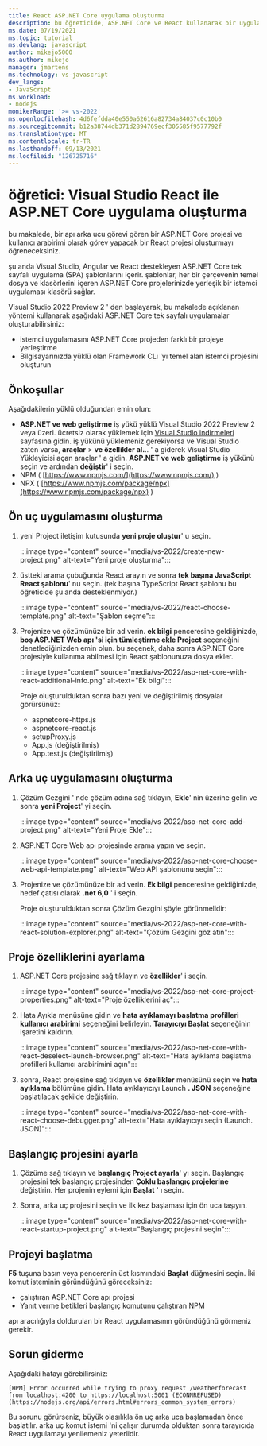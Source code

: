```yaml
---
title: React ASP.NET Core uygulama oluşturma
description: bu öğreticide, ASP.NET Core ve React kullanarak bir uygulama oluşturacaksınız
ms.date: 07/19/2021
ms.topic: tutorial
ms.devlang: javascript
author: mikejo5000
ms.author: mikejo
manager: jmartens
ms.technology: vs-javascript
dev_langs:
- JavaScript
ms.workload:
- nodejs
monikerRange: '>= vs-2022'
ms.openlocfilehash: 4d6fefdda40e550a62616a82734a84037c0c10b0
ms.sourcegitcommit: b12a38744db371d2894769ecf305585f9577792f
ms.translationtype: MT
ms.contentlocale: tr-TR
ms.lasthandoff: 09/13/2021
ms.locfileid: "126725716"
---
```

# <a name="tutorial-create-an-aspnet-core-app-with-react-in-visual-studio"></a>öğretici: Visual Studio React ile ASP.NET Core uygulama oluşturma

bu makalede, bir apı arka ucu görevi gören bir ASP.NET Core projesi ve kullanıcı arabirimi olarak görev yapacak bir React projesi oluşturmayı öğreneceksiniz.

şu anda Visual Studio, Angular ve React destekleyen ASP.NET Core tek sayfalı uygulama (SPA) şablonlarını içerir. şablonlar, her bir çerçevenin temel dosya ve klasörlerini içeren ASP.NET Core projelerinizde yerleşik bir istemci uygulaması klasörü sağlar.

Visual Studio 2022 Preview 2 ' den başlayarak, bu makalede açıklanan yöntemi kullanarak aşağıdaki ASP.NET Core tek sayfalı uygulamalar oluşturabilirsiniz:

- istemci uygulamasını ASP.NET Core projeden farklı bir projeye yerleştirme
- Bilgisayarınızda yüklü olan Framework CLı 'yı temel alan istemci projesini oluşturun

## <a name="prerequisites"></a>Önkoşullar

Aşağıdakilerin yüklü olduğundan emin olun:

- **ASP.NET ve web geliştirme** iş yükü yüklü Visual Studio 2022 Preview 2 veya üzeri. ücretsiz olarak yüklemek için [Visual Studio indirmeleri](https://visualstudio.microsoft.com/downloads/) sayfasına gidin.
  iş yükünü yüklemeniz gerekiyorsa ve Visual Studio zaten varsa, **araçlar**  >  **ve özellikler al.**.. ' a giderek Visual Studio Yükleyicisi açan araçlar ' a gidin. **ASP.NET ve web geliştirme** iş yükünü seçin ve ardından **değiştir**' i seçin.
- NPM ( [https://www.npmjs.com/](https://www.npmjs.com/) ) 
- NPX ( [https://www.npmjs.com/package/npx](https://www.npmjs.com/package/npx) )

## <a name="create-the-frontend-app"></a>Ön uç uygulamasını oluşturma

1. yeni Project iletişim kutusunda **yeni proje oluştur**' u seçin. 

   :::image type="content" source="media/vs-2022/create-new-project.png" alt-text="Yeni proje oluşturma":::

1. üstteki arama çubuğunda React arayın ve sonra **tek başına JavaScript React şablonu**' nu seçin. (tek başına TypeScript React şablonu bu öğreticide şu anda desteklenmiyor.)

   :::image type="content" source="media/vs-2022/react-choose-template.png" alt-text="Şablon seçme":::

1. Projenize ve çözümünüze bir ad verin. **ek bilgi** penceresine geldiğinizde, **boş ASP.NET Web apı 'si için tümleştirme ekle Project** seçeneğini denetlediğinizden emin olun. bu seçenek, daha sonra ASP.NET Core projesiyle kullanıma abilmesi için React şablonunuza dosya ekler.

   :::image type="content" source="media/vs-2022/asp-net-core-with-react-additional-info.png" alt-text="Ek bilgi":::

   Proje oluşturulduktan sonra bazı yeni ve değiştirilmiş dosyalar görürsünüz:

   - aspnetcore-https.js
   - aspnetcore-react.js
   - setupProxy.js
   - App.js (değiştirilmiş)
   - App.test.js (değiştirilmiş)

## <a name="create-the-backend-app"></a>Arka uç uygulamasını oluşturma

1. Çözüm Gezgini ' nde çözüm adına sağ tıklayın, **Ekle**' nin üzerine gelin ve sonra **yeni Project**' yi seçin. 

   :::image type="content" source="media/vs-2022/asp-net-core-add-project.png" alt-text="Yeni Proje Ekle":::

1. ASP.NET Core Web apı projesinde arama yapın ve seçin.
 
   :::image type="content" source="media/vs-2022/asp-net-core-choose-web-api-template.png" alt-text="Web API şablonunu seçin":::

1. Projenize ve çözümünüze bir ad verin. **Ek bilgi** penceresine geldiğinizde, hedef çatısı olarak **.net 6,0** ' i seçin.

   Proje oluşturulduktan sonra Çözüm Gezgini şöyle görünmelidir:

   :::image type="content" source="media/vs-2022/asp-net-core-with-react-solution-explorer.png" alt-text="Çözüm Gezgini göz atın":::

## <a name="set-the-project-properties"></a>Proje özelliklerini ayarlama

1. ASP.NET Core projesine sağ tıklayın ve **özellikler**' i seçin.

   :::image type="content" source="media/vs-2022/asp-net-core-project-properties.png" alt-text="Proje özelliklerini aç"::: 
 
1. Hata Ayıkla menüsüne gidin ve **hata ayıklamayı başlatma profilleri kullanıcı arabirimi** seçeneğini belirleyin. **Tarayıcıyı Başlat** seçeneğinin işaretini kaldırın.

   :::image type="content" source="media/vs-2022/asp-net-core-with-react-deselect-launch-browser.png" alt-text="Hata ayıklama başlatma profilleri kullanıcı arabirimini açın"::: 

1. sonra, React projesine sağ tıklayın ve **özellikler** menüsünü seçin ve **hata ayıklama** bölümüne gidin. Hata ayıklayıcıyı Launch **. JSON** seçeneğine başlatılacak şekilde değiştirin.
 
   :::image type="content" source="media/vs-2022/asp-net-core-with-react-choose-debugger.png" alt-text="Hata ayıklayıcıyı seçin (Launch. JSON)":::

## <a name="set-the-startup-project"></a>Başlangıç projesini ayarla

1. Çözüme sağ tıklayın ve **başlangıç Project ayarla**' yı seçin. Başlangıç projesini tek başlangıç projesinden **Çoklu başlangıç projelerine** değiştirin. Her projenin eylemi için **Başlat** ' ı seçin.
  
1. Sonra, arka uç projesini seçin ve ilk kez başlaması için ön uca taşıyın.

   :::image type="content" source="media/vs-2022/asp-net-core-with-react-startup-project.png" alt-text="Başlangıç projesini seçin":::

## <a name="start-the-project"></a>Projeyi başlatma

**F5** tuşuna basın veya pencerenin üst kısmındaki **Başlat** düğmesini seçin. İki komut isteminin göründüğünü göreceksiniz:

- çalıştıran ASP.NET Core apı projesi
- Yanıt verme betikleri başlangıç komutunu çalıştıran NPM

apı aracılığıyla doldurulan bir React uygulamasının göründüğünü görmeniz gerekir.

## <a name="troubleshooting"></a>Sorun giderme

Aşağıdaki hatayı görebilirsiniz:

```
[HPM] Error occurred while trying to proxy request /weatherforecast from localhost:4200 to https://localhost:5001 (ECONNREFUSED) (https://nodejs.org/api/errors.html#errors_common_system_errors)
```

Bu sorunu görürseniz, büyük olasılıkla ön uç arka uca başlamadan önce başlatılır. arka uç komut istemi 'ni çalışır durumda olduktan sonra tarayıcıda React uygulamayı yenilemeniz yeterlidir.
